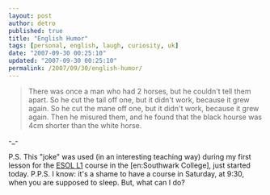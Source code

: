 ```yaml
---
layout: post
author: detro
published: true
title: "English Humor"
tags: [personal, english, laugh, curiosity, uk]
date: "2007-09-30 00:25:10"
updated: "2007-09-30 00:25:10"
permalink: /2007/09/30/english-humor/
---
```


<blockquote>
There was once a man who had 2 horses, but he couldn't tell them apart.
So he cut the tail off one, but it didn't work, because it grew again.
So he cut the mane off one, but it didn't work, because it grew again.
Then he misured them, and he found that the black hourse was 4cm shorter than the white horse.
</blockquote>

-_-

P.S. This "joke" was used (in an interesting teaching way) during my first lesson for the <a href="http://en.wikipedia.org/wiki/English_language_learning_and_teaching">ESOL L1</a> course in the [en:Southwark College], just started today.
P.P.S. I know: it's a shame to have a course in Saturday, at 9:30, when you are supposed to sleep. But, what can I do?
